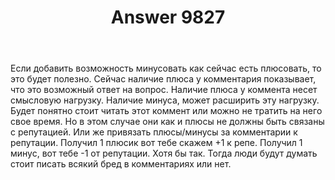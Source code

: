 ﻿---
title: "Answer 9827"
se.owner.user_id: 18540
se.owner.display_name: "Nikolaj Sarry"
se.owner.link: "https://ru.meta.stackoverflow.com/users/18540/nikolaj-sarry"
se.answer_id: 9827
se.question_id: 9815
se.post_type: answer
se.score: 15
se.is_accepted: True
---
<p>Если добавить возможность минусовать как сейчас есть плюсовать, то это будет полезно. Сейчас наличие плюса у комментария показывает, что это возможный ответ на вопрос. Наличие плюса у коммента несет смысловую нагрузку. Наличие минуса, может расширить эту нагрузку. Будет понятно стоит читать этот коммент или можно не тратить на него свое время. Но в этом случае они как и плюсы не должны быть связаны с репутацией. Или же привязать плюсы/минусы за комментарии к репутации. Получил 1 плюсик вот тебе скажем +1 к репе. Получил 1 минус, вот тебе -1 от репутации. Хотя бы так. Тогда люди будут думать стоит писать всякий бред в комментариях или нет.</p>
